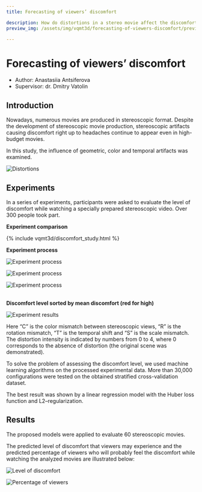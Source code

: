 ```yaml
---
title: Forecasting of viewers’ discomfort

description: How do distortions in a stereo movie affect the discomfort of viewers?
preview_img: /assets/img/vqmt3d/forecasting-of-viewers-discomfort/preview.jpg

---
```

# Forecasting of viewers’ discomfort

- Author: Anastasiia Antsiferova
- Supervisor: dr. Dmitry Vatolin


## Introduction
Nowadays, numerous movies are produced in stereoscopic format. Despite the development of stereoscopic movie production, stereoscopic artifacts causing discomfort right up to headaches continue to appear even in high-budget movies.

In this study, the influence of geometric, color and temporal artifacts was examined.


![Distortions](/assets/img/vqmt3d/forecasting-of-viewers-discomfort/distortions.png)

## Experiments

In a series of experiments, participants were asked to evaluate the level of discomfort while watching a specially prepared stereoscopic video. Over 300 people took part.

<p><b>Experiment comparison</b></p>

{% include vqmt3d/discomfort_study.html %}

<p><b>Experiment process</b></p>

![Experiment process](/assets/img/vqmt3d/forecasting-of-viewers-discomfort/experiment_process.jpg)

![Experiment process](/assets/img/vqmt3d/forecasting-of-viewers-discomfort/experiment_process1.jpg)

![Experiment process](/assets/img/vqmt3d/forecasting-of-viewers-discomfort/glasses.jpg)


<p><br><b>Discomfort level sorted by mean discomfort (red for high)</b></p>

![Experiment results](/assets/img/vqmt3d/forecasting-of-viewers-discomfort/experiment_results.png)

Here “C” is the color mismatch between stereoscopic views, “R” is the rotation mismatch, “T” is the temporal shift and “S” is the scale mismatch. The distortion intensity is indicated by numbers from 0 to 4, where 0 corresponds to the absence of distortion (the original scene was demonstrated).

To solve the problem of assessing the discomfort level, we used machine learning algorithms on the processed experimental data. More than 30,000 configurations were tested on the obtained stratified cross-validation dataset.

The best result was shown by a linear regression model with the Huber loss function and L2–regularization.


## Results

The proposed models were applied to evaluate 60 stereoscopic movies.

The predicted level of discomfort that viewers may experience and the predicted percentage of viewers who will probably feel the discomfort while watching the analyzed movies are illustrated below:


![Level of discomfort](/assets/img/vqmt3d/forecasting-of-viewers-discomfort/level_of_discomfort.png)

![Percentage of viewers](/assets/img/vqmt3d/forecasting-of-viewers-discomfort/percentage_of_viewers.png)
